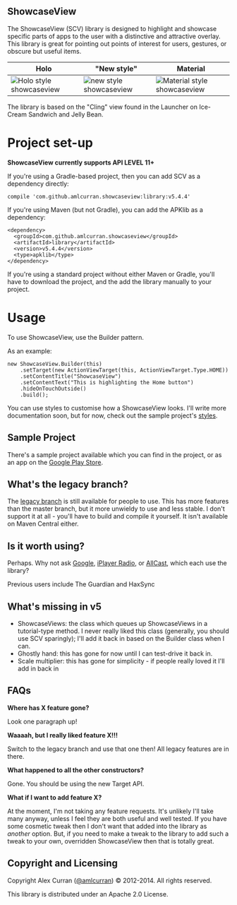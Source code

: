 ShowcaseView
---

The ShowcaseView (SCV) library is designed to highlight and showcase specific parts of apps to the user with a distinctive and attractive overlay. This library is great for pointing out points of interest for users, gestures, or obscure but useful items.

| Holo | "New style" | Material |
| --- | --- | --- |
| ![Holo style showcaseview](./example2@2x.png) | ![new style showcaseview](./example@2x.png) | ![Material style showcaseview](./material.png) |

The library is based on the "Cling" view found in the Launcher on Ice-Cream Sandwich and Jelly Bean.

Project set-up
====

**ShowcaseView currently supports API LEVEL 11+**

If you're using a Gradle-based project, then you can add SCV as a dependency directly:

~~~
compile 'com.github.amlcurran.showcaseview:library:v5.4.4'
~~~

If you're using Maven (but not Gradle), you can add the APKlib as a dependency:

~~~
<dependency>
  <groupId>com.github.amlcurran.showcaseview</groupId>
  <artifactId>library</artifactId>
  <version>v5.4.4</version>
  <type>apklib</type>
</dependency>
~~~

If you're using a standard project without either Maven or Gradle, you'll have to download the project, and the add the library manually to your project.


Usage
====

To use ShowcaseView, use the Builder pattern.

As an example:

~~~
new ShowcaseView.Builder(this)
    .setTarget(new ActionViewTarget(this, ActionViewTarget.Type.HOME))
    .setContentTitle("ShowcaseView")
    .setContentText("This is highlighting the Home button")
    .hideOnTouchOutside()
    .build();
~~~

You can use styles to customise how a ShowcaseView looks. I'll write more documentation soon, but for now, check out the sample project's [styles](https://github.com/amlcurran/ShowcaseView/blob/master/sample/src/main/res/values/styles.xml).

Sample Project
----
There's a sample project available which you can find in the project, or as an app on the [Google Play Store](https://play.google.com/store/apps/details?id=com.espian.showcaseview.sample).

What's the legacy branch?
----
The [legacy branch](https://github.com/amlcurran/ShowcaseView/tree/legacy) is still available for people to use. This has more features than the master branch, but it more unwieldy to use and less stable. I don't support it at all - you'll have to build and compile it yourself. It isn't available on Maven Central either.

Is it worth using?
----
Perhaps. Why not ask
[Google](https://github.com/googlecast/CastVideos-android), [iPlayer Radio](https://play.google.com/store/apps/details?id=uk.co.bbc.android.iplayerradio),
or [AllCast](https://play.google.com/store/apps/details?id=com.koushikdutta.cast), which each use the library?

Previous users include The Guardian and HaxSync

What's missing in v5
---

- ShowcaseViews: the class which queues up ShowcaseViews in a tutorial-type method. I never
really liked this class (generally, you should use SCV sparingly); I'll add it back in based on
the Builder class when I can.
- Ghostly hand: this has gone for now until I can test-drive it back in.
- Scale multiplier: this has gone for simplicity - if people really loved it I'll add in back in

FAQs
---

**Where has X feature gone?**

Look one paragraph up!

**Waaaah, but I really liked feature X!!!**

Switch to the legacy branch and use that one then! All legacy features are in there.

**What happened to all the other constructors?**

Gone. You should be using the new Target API.

**What if I want to add feature X?**

At the moment, I'm not taking any feature requests. It's unlikely I'll take many anyway,
unless I feel they are both useful and well tested. If you have some cosmetic tweak then I don't
want that added into the library as *another* option. But, if you need to make a tweak to the
library to add such a tweak to your own, overridden ShowcaseView then that is totally great.


Copyright and Licensing
----

Copyright Alex Curran ([@amlcurran](https://twitter.com/amlcurran)) © 2012-2014. All rights reserved.

This library is distributed under an Apache 2.0 License.
